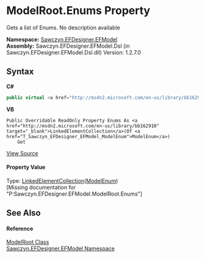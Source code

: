# ModelRoot.Enums Property 
 

Gets a list of Enums. No description available

**Namespace:**&nbsp;<a href="N_Sawczyn_EFDesigner_EFModel">Sawczyn.EFDesigner.EFModel</a><br />**Assembly:**&nbsp;Sawczyn.EFDesigner.EFModel.Dsl (in Sawczyn.EFDesigner.EFModel.Dsl.dll) Version: 1.2.7.0

## Syntax

**C#**<br />
``` C#
public virtual <a href="http://msdn2.microsoft.com/en-us/library/bb162910" target="_blank">LinkedElementCollection</a><<a href="T_Sawczyn_EFDesigner_EFModel_ModelEnum">ModelEnum</a>> Enums { get; }
```

**VB**<br />
``` VB
Public Overridable ReadOnly Property Enums As <a href="http://msdn2.microsoft.com/en-us/library/bb162910" target="_blank">LinkedElementCollection</a>(Of <a href="T_Sawczyn_EFDesigner_EFModel_ModelEnum">ModelEnum</a>)
	Get
```

<a href="https://github.com/msawczyn/EFDesigner/tree/master/src/Dsl/GeneratedCode/DomainClasses.cs#L3018" title="View the source code">View Source</a><br />

#### Property Value
Type: <a href="http://msdn2.microsoft.com/en-us/library/bb162910" target="_blank">LinkedElementCollection</a>(<a href="T_Sawczyn_EFDesigner_EFModel_ModelEnum">ModelEnum</a>)<br />\[Missing <value> documentation for "P:Sawczyn.EFDesigner.EFModel.ModelRoot.Enums"\]

## See Also


#### Reference
<a href="T_Sawczyn_EFDesigner_EFModel_ModelRoot">ModelRoot Class</a><br /><a href="N_Sawczyn_EFDesigner_EFModel">Sawczyn.EFDesigner.EFModel Namespace</a><br />